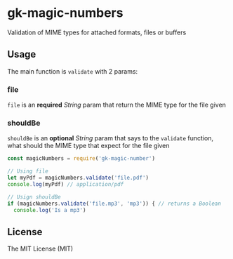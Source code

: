 # gk-magic-numbers

Validation of MIME types for attached formats, files or buffers

## Usage

The main function is `validate` with 2 params:

### file
`file` is an **required** *String* param that return the MIME type for the file given

### shouldBe
`shouldBe` is an **optional** *String* param that says to the `validate` function, what should the MIME type that expect for the file given


```js
const magicNumbers = require('gk-magic-number') 

// Using file
let myPdf = magicNumbers.validate('file.pdf')
console.log(myPdf) // application/pdf

// Usign shouldBe
if (magicNumbers.validate('file.mp3', 'mp3')) { // returns a Boolean
  console.log('Is a mp3')
```
## License

The MIT License (MIT)
